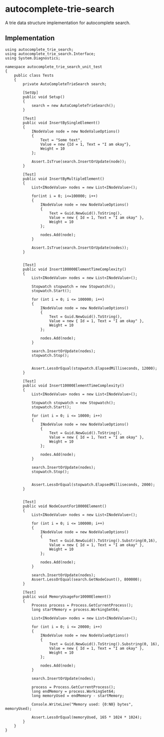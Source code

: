 # autocomplete-trie-search

A trie data structure implementation for autocomplete search.

## Implementation

    using autocomplete_trie_search;
    using autocomplete_trie_search.Interface;
    using System.Diagnostics;

    namespace autocomplete_trie_search_unit_test
    {
        public class Tests
        {
            private AutoCompleteTrieSearch search;
        
            [SetUp]
            public void Setup()
            {
                search = new AutoCompleteTrieSearch();
            }

            [Test]
            public void InsertBySingleElement()
            {
                INodeValue node = new NodeValueOptions()
                {
                    Text = "Some text",
                    Value = new {Id = 1, Text = "I am okay"},
                    Weight = 10
                };

                Assert.IsTrue(search.InsertOrUpdate(node));
            }

            [Test]
            public void InsertByMultipleElement()
            {
                List<INodeValue> nodes = new List<INodeValue>();
           
                for(int i = 0; i<=100000; i++)
                {
                    INodeValue node = new NodeValueOptions()
                    {
                        Text = Guid.NewGuid().ToString(),
                        Value = new { Id = 1, Text = "I am okay" },
                        Weight = 10
                    };
                
                    nodes.Add(node);
                }

                Assert.IsTrue(search.InsertOrUpdate(nodes));
            }


            [Test]
            public void Insert100000ElementTimeComplexity()
            {
                List<INodeValue> nodes = new List<INodeValue>();

                Stopwatch stopwatch = new Stopwatch();
                stopwatch.Start();

                for (int i = 0; i <= 100000; i++)
                {
                    INodeValue node = new NodeValueOptions()
                    {
                        Text = Guid.NewGuid().ToString(),
                        Value = new { Id = 1, Text = "I am okay" },
                        Weight = 10
                    };

                    nodes.Add(node);
                }
            
                search.InsertOrUpdate(nodes);
                stopwatch.Stop();

            
                Assert.LessOrEqual(stopwatch.ElapsedMilliseconds, 12000);
            }

            [Test]
            public void Insert10000ElementTimeComplexity()
            {
                List<INodeValue> nodes = new List<INodeValue>();

                Stopwatch stopwatch = new Stopwatch();
                stopwatch.Start();

                for (int i = 0; i <= 10000; i++)
                {
                    INodeValue node = new NodeValueOptions()
                    {
                        Text = Guid.NewGuid().ToString(),
                        Value = new { Id = 1, Text = "I am okay" },
                        Weight = 10
                    };

                    nodes.Add(node);
                }

                search.InsertOrUpdate(nodes);
                stopwatch.Stop();


                Assert.LessOrEqual(stopwatch.ElapsedMilliseconds, 2000);
            }


            [Test]
            public void NodeCountFor10000Element()
            {
                List<INodeValue> nodes = new List<INodeValue>();

                for (int i = 0; i <= 100000; i++)
                {
                    INodeValue node = new NodeValueOptions()
                    {
                        Text = Guid.NewGuid().ToString().Substring(0,16),
                        Value = new { Id = 1, Text = "I am okay" },
                        Weight = 10
                    };

                    nodes.Add(node);
                }

                search.InsertOrUpdate(nodes);
                Assert.LessOrEqual(search.GetNodeCount(), 800000);
            }

            [Test]
            public void MemoryUsageFor10000Element()
            {
                Process process = Process.GetCurrentProcess();
                long startMemory = process.WorkingSet64;

                List<INodeValue> nodes = new List<INodeValue>();

                for (int i = 0; i <= 20000; i++)
                {
                    INodeValue node = new NodeValueOptions()
                    {
                        Text = Guid.NewGuid().ToString().Substring(0, 16),
                        Value = new { Id = 1, Text = "I am okay" },
                        Weight = 10
                    };

                    nodes.Add(node);
                }

                search.InsertOrUpdate(nodes);

                process = Process.GetCurrentProcess();
                long endMemory = process.WorkingSet64;
                long memoryUsed = endMemory - startMemory;

                Console.WriteLine("Memory used: {0:N0} bytes", memoryUsed);

                Assert.LessOrEqual(memoryUsed, 165 * 1024 * 1024);
            }
        }
    }